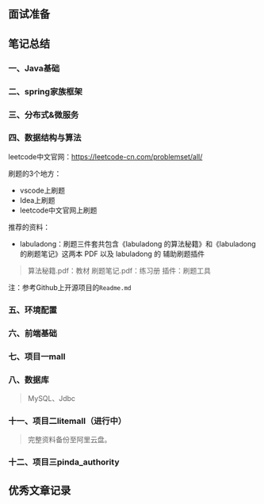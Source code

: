 ## 面试准备









## 笔记总结

### 一、Java基础




### 二、spring家族框架



### 三、分布式&微服务





### 四、数据结构与算法

leetcode中文官网：https://leetcode-cn.com/problemset/all/

刷题的3个地方：
- vscode上刷题
- Idea上刷题
- leetcode中文官网上刷题

推荐的资料：
- labuladong：刷题三件套共包含《labuladong 的算法秘籍》和《labuladong 的刷题笔记》这两本 PDF 以及 labuladong 的 辅助刷题插件

> 算法秘籍.pdf：教材
> 刷题笔记.pdf：练习册
> 插件：刷题工具

注：参考Github上开源项目的`Readme.md`



### 五、环境配置



### 六、前端基础





### 七、项目一mall





### 八、数据库

> MySQL、Jdbc







### 十一、项目二litemall（进行中）

> 完整资料备份至阿里云盘。









### 十二、项目三pinda_authority





## 优秀文章记录
























